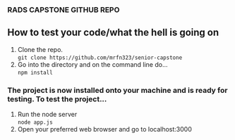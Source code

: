 ### RADS CAPSTONE GITHUB REPO

## How to test your code/what the hell is going on

1. Clone the repo.  
`git clone https://github.com/mrfn323/senior-capstone`
2. Go into the directory and on the command line do...  
`npm install`  

### The project is now installed onto your machine and is ready for testing. To test the project...

1. Run the node server  
`node app.js`
2. Open your preferred web browser and go to localhost:3000
